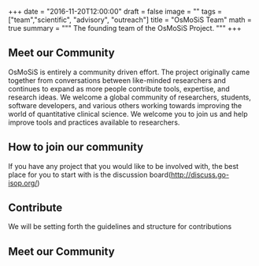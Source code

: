 +++
date = "2016-11-20T12:00:00"
draft = false
image = ""
tags = ["team","scientific", "advisory", "outreach"]
title = "OsMoSiS Team"
math = true
summary = """
The founding team of the OsMoSiS Project.
"""
+++

## Meet our Community

OsMoSiS is entirely a community driven effort. The project originally came together from conversations between like-minded researchers and continues to expand as more people contribute tools, expertise, and research ideas. We welcome a global community of researchers, students, software developers, and various others working towards improving the world of quantitative clinical science. We welcome you to join us and help improve tools and practices available to researchers.

## How to join our community

If you have any project that you would like to be involved with, the best place for you to start with is the discussion board(http://discuss.go-isop.org/)


## Contribute

We will be setting forth the guidelines and structure for contributions

## Meet our Community
